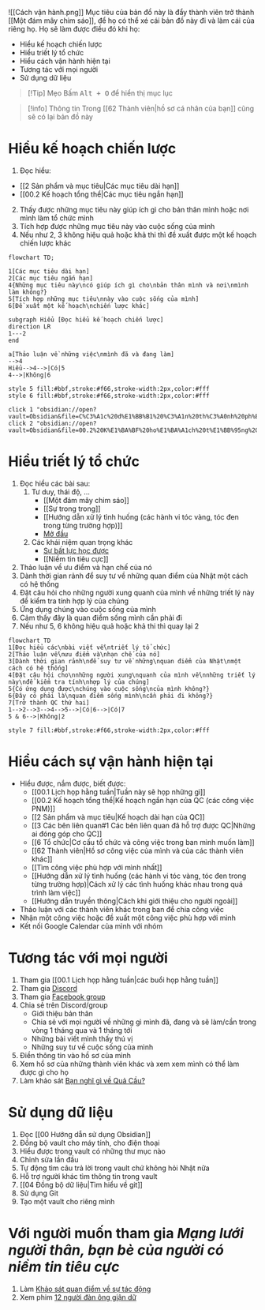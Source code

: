![[Cách vận hành.png]]
Mục tiêu của bản đồ này là đẩy thành viên trở thành [[Một đám mây chim sáo]], để họ có thể xé cái bản đồ này đi và làm cái của riêng họ. Họ sẽ làm được điều đó khi họ:
- Hiểu kế hoạch chiến lược
- Hiểu triết lý tổ chức
- Hiểu cách vận hành hiện tại
- Tương tác với mọi người
- Sử dụng dữ liệu

> [!Tip] Mẹo
> Bấm <kbd>Alt + O</kbd> để hiển thị mục lục

> [!info] Thông tin
> Trong [[62 Thành viên|hồ sơ cá nhân của bạn]] cũng sẽ có lại bản đồ này

# Hiểu kế hoạch chiến lược
1. Đọc hiểu:
- [[2 Sản phẩm và mục tiêu|Các mục tiêu dài hạn]]
- [[00.2 Kế hoạch tổng thể|Các mục tiêu ngắn hạn]]
2. Thấy được những mục tiêu này giúp ích gì cho bản thân mình hoặc nơi mình làm tổ chức mình
3. Tích hợp được những mục tiêu này vào cuộc sống của mình
4. Nếu như 2, 3 không hiệu quả hoặc khả thi thì đề xuất được một kế hoạch chiến lược khác

```mermaid
flowchart TD;  

1[Các mục tiêu dài hạn]
2[Các mục tiêu ngắn hạn]
4{Những mục tiêu này\ncó giúp ích gì cho\nbản thân mình và nơi\nmình làm không?}
5[Tích hợp những mục tiêu\nnày vào cuộc sống của mình]
6[Đề xuất một kế hoạch\nchiến lược khác] 

subgraph Hiểu [Đọc hiểu kế hoạch chiến lược]
direction LR
1---2
end

a[Thảo luận về những việc\nmình đã và đang làm]
-->4
Hiểu-->4-->|Có|5
4-->|Không|6

style 5 fill:#bbf,stroke:#f66,stroke-width:2px,color:#fff
style 6 fill:#bbf,stroke:#f66,stroke-width:2px,color:#fff

click 1 "obsidian://open?vault=Obsidian&file=C%C3%A1c%20d%E1%BB%B1%20%C3%A1n%20th%C3%A0nh%20ph%E1%BA%A7n"
click 2 "obsidian://open?vault=Obsidian&file=00.2%20K%E1%BA%BF%20ho%E1%BA%A1ch%20t%E1%BB%95ng%20th%E1%BB%83"
```
# Hiểu triết lý tổ chức
1. Đọc hiểu các bài sau:
	1. Tư duy, thái độ, ...
		- [[Một đám mây chim sáo]]
		- [[Sự trong trong]]
		- [[Hướng dẫn xử lý tình huống (các hành vi tóc vàng, tóc đen trong từng trường hợp)]]
		- [Mở đầu](https://xn--qucu-hr5aza.cc/mo-dau/?utm_source=Obsidian+Qu%E1%BA%A3+C%E1%BA%A7u+%C2%BB+B%E1%BA%A3n+%C4%91%E1%BB%93+trong+QC&utm_medium=M%E1%BB%9F+%C4%91%E1%BA%A7u&utm_campaign=Giai+%C4%91o%E1%BA%A1n+1)
	2. Các khái niệm quan trọng khác
		- [Sự bất lực học được](https://xn--qucu-hr5aza.cc/su-bat-luc-hoc-duoc/?utm_source=Obsidian+Qu%E1%BA%A3+C%E1%BA%A7u+%C2%BB+B%E1%BA%A3n+%C4%91%E1%BB%93+trong+QC&utm_medium=S%E1%BB%B1+b%E1%BA%A5t+l%E1%BB%B1c+h%E1%BB%8Dc+%C4%91%C6%B0%E1%BB%A3c+l%C3%A0+g%C3%AC%3F&utm_campaign=Giai+%C4%91o%E1%BA%A1n+1)
		- [[Niềm tin tiêu cực]] 
2. Thảo luận về ưu điểm và hạn chế của nó
3. Dành thời gian rảnh để suy tư về những quan điểm của Nhật một cách có hệ thống
4. Đặt câu hỏi cho những người xung quanh của mình về những triết lý này để kiểm tra tính hợp lý của chúng
5. Ứng dụng chúng vào cuộc sống của mình
6. Cảm thấy đây là quan điểm sống mình cần phải đi
7. Nếu như 5, 6 không hiệu quả hoặc khả thi thì quay lại 2
```mermaid
flowchart TD
1[Đọc hiểu các\nbài viết về\ntriết lý tổ chức]
2[Thảo luận về\nưu điểm và\nhạn chế của nó]
3[Dành thời gian rảnh\nđể suy tư về những\nquan điểm của Nhật\nmột cách có hệ thống]
4[Đặt câu hỏi cho\nnhững người xung\nquanh của mình về\nnhững triết lý này\nđể kiểm tra tính\nhợp lý của chúng]
5{Có ứng dụng được\nchúng vào cuộc sống\ncủa mình không?} 
6{Đây có phải là\nquan điểm sống mình\ncần phải đi không?}
7[Trở thành QC thứ hai]
1-->2-->3-->4-->5-->|Có|6-->|Có|7
5 & 6-->|Không|2

style 7 fill:#bbf,stroke:#f66,stroke-width:2px,color:#fff
```
# Hiểu cách sự vận hành hiện tại
- Hiểu được, nắm được, biết được:
	- [[00.1 Lịch họp hằng tuần|Tuần này sẽ họp những gì]]
	- [[00.2 Kế hoạch tổng thể|Kế hoạch ngắn hạn của QC (các công việc PNM)]]
	- [[2 Sản phẩm và mục tiêu|Kế hoạch dài hạn của QC]]
	- [[3 Các bên liên quan#1 Các bên liên quan đã hỗ trợ được QC|Những ai đóng góp cho QC]]
	- [[6 Tổ chức|Cơ cấu tổ chức và công việc trong ban mình muốn làm]] 
	- [[62 Thành viên|Hồ sơ công việc của mình và của các thành viên khác]]
	- [[Tìm công việc phù hợp với mình nhất]]
	- [[Hướng dẫn xử lý tình huống (các hành vi tóc vàng, tóc đen trong từng trường hợp)|Cách xử lý các tình huống khác nhau trong quá trình làm việc]]
	- [[Hướng dẫn truyền thông|Cách khi giới thiệu cho người ngoài]] 
- Thảo luận với các thành viên khác trong ban để chia công việc
- Nhận một công việc hoặc đề xuất một công việc phù hợp với mình
- Kết nối Google Calendar của mình với nhóm
# Tương tác với mọi người
1. Tham gia [[00.1 Lịch họp hằng tuần|các buổi họp hằng tuần]]
2. Tham gia [Discord](https://discord.gg/jWTk4EHFK2)
3. Tham gia [Facebook group](https://www.facebook.com/groups/thaydoiniemtintieucuc/)
4. Chia sẻ trên Discord/group
	- Giới thiệu bản thân
	- Chia sẻ với mọi người về những gì mình đã, đang và sẽ làm/cần trong vòng 1 tháng qua và 1 tháng tới
	- Những bài viết mình thấy thú vị
	- Những suy tư về cuộc sống của mình
5. Điền thông tin vào hồ sơ của mình
6. Xem hồ sơ của những thành viên khác và xem xem mình có thể làm được gì cho họ
7. Làm khảo sát [Bạn nghĩ gì về Quả Cầu?](https://quảcầu.cc/ban-nghi-gi-ve-qua-cau/?utm_source=Obsidian+Qu%E1%BA%A3+C%E1%BA%A7u+%C2%BB+B%E1%BA%A3n+%C4%91%E1%BB%93+trong+QC&utm_medium=B%E1%BA%A1n+ngh%C4%A9+g%C3%AC+v%E1%BB%81+Qu%E1%BA%A3+C%E1%BA%A7u%3F&utm_campaign=Giai+%C4%91o%E1%BA%A1n+1)
# Sử dụng dữ liệu
1. Đọc [[00 Hướng dẫn sử dụng Obsidian]]
2. Đồng bộ vault cho máy tính, cho điện thoại
3. Hiểu được trong vault có những thư mục nào
4. Chỉnh sửa lần đầu
5. Tự động tìm câu trả lời trong vault chứ không hỏi Nhật nữa
6. Hỗ trợ người khác tìm thông tin trong vault
7. [[04 Đồng bộ dữ liệu|Tìm hiểu về git]]
8. Sử dụng Git
9. Tạo một vault cho riêng mình

# Với người muốn tham gia *Mạng lưới người thân, bạn bè của người có niềm tin tiêu cực*
1. Làm [Khảo sát quan điểm về sự tác động](https://xn--qucu-hr5aza.cc/khao-sat-quan-diem-ve-su-tac-dong/?utm_source=Obsidian+Qu%E1%BA%A3+C%E1%BA%A7u+%C2%BB+B%E1%BA%A3n+%C4%91%E1%BB%93+trong+QC&utm_medium=Kh%E1%BA%A3o+s%C3%A1t+quan+%C4%91i%E1%BB%83m+v%E1%BB%81+s%E1%BB%B1+t%C3%A1c+%C4%91%E1%BB%99ng&utm_campaign=Giai+%C4%91o%E1%BA%A1n+1)
2. Xem phim [12 người đàn ông giận dữ](https://phimnhua.com/xem-phim/12-nguoi-dan-ong-gian-du-12-angry-men-1957/)